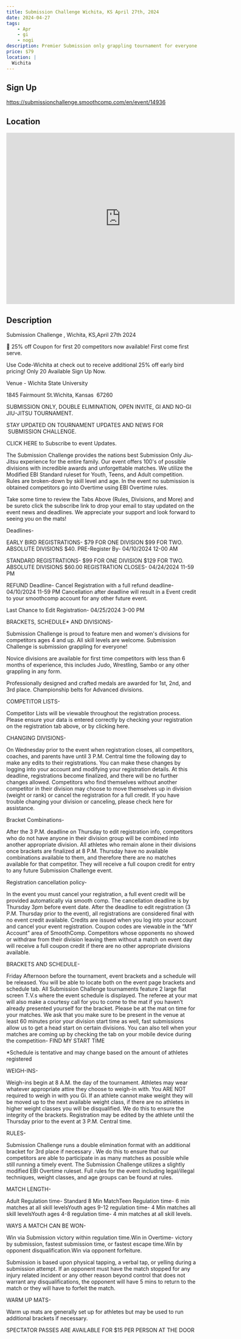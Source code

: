 ```yaml
---
title: Submission Challenge Wichita, KS April 27th, 2024
date: 2024-04-27
tags:
    - Apr
    - gi 
    - nogi 
description: Premier Submission only grappling tournament for everyone
price: $79
location: |
  Wichita
---
```

## Sign Up
https://submissionchallenge.smoothcomp.com/en/event/14936

## Location
<iframe src="https://www.google.com/maps/embed?pb=!1m18!1m12!1m3!1d12345.6789!2d-97.2967984!3d37.7170709!2m3!1f0!2f0!3f0!3m2!1i1024!2i768!4f13.1!3m3!1m2!1s0x0%3A0x0!2z37.7170709!5e0!3m2!1sen!2sus!4v1234567890" width="600" height="450" style="border:0;" allowfullscreen="" loading="lazy"></iframe>

## Description
Submission Challenge , Wichita, KS,April 27th 2024


🚨 25% off Coupon for first 20 competitors now available! First come first serve.


Use Code-Wichita at check out to receive additional 25% off early bird pricing! Only 20 Available Sign Up Now. 


Venue - Wichita State University


1845 Fairmount St.Wichita, Kansas  67260


SUBMISSION ONLY, DOUBLE ELIMINATION, OPEN INVITE, GI AND NO-GI JIU-JITSU TOURNAMENT. 


STAY UPDATED ON TOURNAMENT UPDATES AND NEWS FOR  SUBMISSION CHALLENGE.


CLICK HERE to Subscribe to event Updates.


The Submission Challenge provides the nations best Submission Only Jiu-Jitsu experience for the entire family. Our event offers 100's of possible divisions with incredible awards and unforgettable matches. We utilize the Modified EBI Standard ruleset for Youth, Teens, and Adult competition. Rules are broken-down by skill level and age. In the event no submission is obtained competitors go into Overtime using EBI Overtime rules. 


Take some time to review the Tabs Above (Rules, Divisions, and More) and  be sureto click the subscribe link to drop your email to stay updated on the event news and deadlines. We appreciate your support and look forward to seeing you on the mats! 


Deadlines-


EARLY BIRD REGISTRATIONS- $79 FOR ONE DIVISION $99 FOR TWO. ABSOLUTE DIVISIONS $40. PRE-Register By- 04/10/2024 12-00 AM


STANDARD REGISTRATIONS- $99 FOR ONE DIVISION $129 FOR TWO. ABSOLUTE DIVISIONS $60.00 REGISTRATION CLOSES- 04/24/2024 11-59 PM


REFUND Deadline- Cancel Registration with a full refund deadline- 04/10/2024 11-59 PM Cancellation after deadline will result in a Event credit to your smoothcomp account for any other future event. 


Last Chance to Edit Registration- 04/25/2024 3-00 PM


BRACKETS, SCHEDULE* AND DIVISIONS-


Submission Challenge is proud to feature men and women's divisions for competitors ages 4 and up. All skill levels are welcome. Submission Challenge is submission grappling for everyone!


Novice divisions are available for first time competitors with less than 6 months of experience, this includes Judo, Wrestling, Sambo or any other grappling in any form.


Professionally designed and crafted medals are awarded for 1st, 2nd, and 3rd place. Championship belts for Advanced divisions.


COMPETITOR LISTS-


Competitor Lists will be viewable throughout the registration process. Please ensure your data is entered correctly by checking your registration on the registration tab above, or by clicking here.


CHANGING DIVISIONS-


On Wednesday prior to the event when registration closes, all competitors, coaches, and parents have until 3 P.M. Central time the following day to make any edits to their registrations. You can make these changes by logging into your account and modifying your registration details. At this deadline, registrations become finalized, and there will be no further changes allowed. Competitors who find themselves without another competitor in their division may choose to move themselves up in division (weight or rank) or cancel the registration for a full credit. If you have trouble changing your division or canceling, please check here for assistance.


Bracket Combinations-


After the 3 P.M. deadline on Thursday to edit registration info, competitors who do not have anyone in their division group will be combined into another appropriate division. All athletes who remain alone in their divisions once brackets are finalized at 8 P.M. Thursday have no available combinations available to them, and therefore there are no matches available for that competitor. They will receive a full coupon credit for entry to any future Submission Challenge event.


Registration cancellation policy-


In the event you must cancel your registration, a full event credit will be provided automatically via smooth comp. The cancellation deadline is by Thursday 3pm before event date. After the deadline to edit registration (3 P.M. Thursday prior to the event), all registrations are considered final with no event credit available. Credits are issued when you log into your account and cancel your event registration. Coupon codes are viewable in the “MY Account” area of SmoothComp. Competitors whose opponents no showed or withdraw from their division leaving them without a match on event day will receive a full coupon credit if there are no other appropriate divisions available.


BRACKETS AND SCHEDULE-


Friday Afternoon before the tournament, event brackets and a schedule will be released. You will be able to locate both on the event page brackets and schedule tab. All Submission Challenge tournaments feature 2 large flat screen T.V.s where the event schedule is displayed. The referee at your mat will also make a courtesy call for you to come to the mat if you haven’t already presented yourself for the bracket. Please be at the mat on time for your matches. We ask that you make sure to be present in the venue at least 60 minutes prior your division start time as well, fast submissions allow us to get a head start on certain divisions. You can also tell when your matches are coming up by checking the tab on your mobile device during the competition- FIND MY START TIME


*Schedule is tentative and may change based on the amount of athletes registered


WEIGH-INS-


Weigh-ins begin at 8 A.M. the day of the tournament. Athletes may wear whatever appropriate attire they choose to weigh-in with. You ARE NOT required to weigh in with you Gi. If an athlete cannot make weight they will be moved up to the next available weight class, if there are no athletes in higher weight classes you will be disqualified. We do this to ensure the integrity of the brackets. Registration may be edited by the athlete until the Thursday prior to the event at 3 P.M. Central time.


RULES-


Submission Challenge runs a double elimination format with an additional bracket for 3rd place if necessary . We do this to ensure that our competitors are able to participate in as many matches as possible while still running a timely event. The Submission Challenge utilizes a slightly modified EBI Overtime ruleset. Full rules for the event including legal/illegal techniques, weight classes, and age groups can be found at rules.


MATCH LENGTH-


Adult Regulation time- Standard 8 Min MatchTeen Regulation time- 6 min matches at all skill levelsYouth ages 9-12 regulation time- 4 Min matches all skill levelsYouth ages 4-8 regulation time- 4 min matches at all skill levels.


WAYS A MATCH CAN BE WON-


Win via Submission victory within regulation time.Win in Overtime- victory by submission, fastest submission time, or fastest escape time.Win by opponent disqualification.Win via opponent forfeiture.


Submission is based upon physical tapping, a verbal tap, or yelling during a submission attempt. If an opponent must have the match stopped for any injury related incident or any other reason beyond control that does not warrant any disqualifications, the opponent will have 5 mins to return to the match or they will have to forfeit the match.


WARM UP MATS-


Warm up mats are generally set up for athletes but may be used to run additional brackets if necessary.


SPECTATOR PASSES ARE AVAILABLE FOR $15 PER PERSON AT THE DOOR